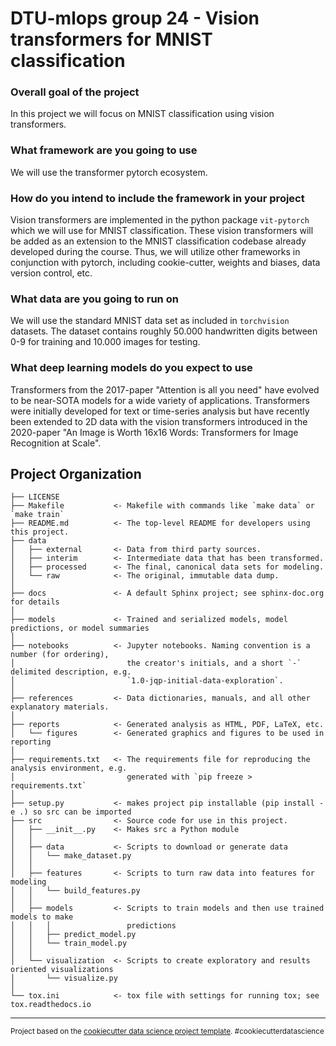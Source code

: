 # DTU-mlops group 24 - Vision transformers for MNIST classification

### Overall goal of the project
In this project we will focus on MNIST classification using vision transformers.

### What framework are you going to use
We will use the transformer pytorch ecosystem.

### How do you intend to include the framework in your project
Vision transformers are implemented in the python package `vit-pytorch` which we will use for MNIST classification. These vision transformers will be added as an extension to the MNIST classification codebase already developed during the course. Thus, we will utilize other frameworks in conjunction with pytorch, including cookie-cutter, weights and biases, data version control, etc.

### What data are you going to run on
We will use the standard MNIST data set as included in `torchvision` datasets. The dataset contains roughly 50.000 handwritten digits between 0-9 for training and 10.000 images for testing.

### What deep learning models do you expect to use
Transformers from the 2017-paper "Attention is all you need" have evolved to be near-SOTA models for a wide variety of applications. Transformers were initially developed for text or time-series analysis but have recently been extended to 2D data with the vision transformers introduced in the 2020-paper "An Image is Worth 16x16 Words: Transformers for Image Recognition at Scale".


Project Organization
------------

    ├── LICENSE
    ├── Makefile           <- Makefile with commands like `make data` or `make train`
    ├── README.md          <- The top-level README for developers using this project.
    ├── data
    │   ├── external       <- Data from third party sources.
    │   ├── interim        <- Intermediate data that has been transformed.
    │   ├── processed      <- The final, canonical data sets for modeling.
    │   └── raw            <- The original, immutable data dump.
    │
    ├── docs               <- A default Sphinx project; see sphinx-doc.org for details
    │
    ├── models             <- Trained and serialized models, model predictions, or model summaries
    │
    ├── notebooks          <- Jupyter notebooks. Naming convention is a number (for ordering),
    │                         the creator's initials, and a short `-` delimited description, e.g.
    │                         `1.0-jqp-initial-data-exploration`.
    │
    ├── references         <- Data dictionaries, manuals, and all other explanatory materials.
    │
    ├── reports            <- Generated analysis as HTML, PDF, LaTeX, etc.
    │   └── figures        <- Generated graphics and figures to be used in reporting
    │
    ├── requirements.txt   <- The requirements file for reproducing the analysis environment, e.g.
    │                         generated with `pip freeze > requirements.txt`
    │
    ├── setup.py           <- makes project pip installable (pip install -e .) so src can be imported
    ├── src                <- Source code for use in this project.
    │   ├── __init__.py    <- Makes src a Python module
    │   │
    │   ├── data           <- Scripts to download or generate data
    │   │   └── make_dataset.py
    │   │
    │   ├── features       <- Scripts to turn raw data into features for modeling
    │   │   └── build_features.py
    │   │
    │   ├── models         <- Scripts to train models and then use trained models to make
    │   │   │                 predictions
    │   │   ├── predict_model.py
    │   │   └── train_model.py
    │   │
    │   └── visualization  <- Scripts to create exploratory and results oriented visualizations
    │       └── visualize.py
    │
    └── tox.ini            <- tox file with settings for running tox; see tox.readthedocs.io


--------

<p><small>Project based on the <a target="_blank" href="https://drivendata.github.io/cookiecutter-data-science/">cookiecutter data science project template</a>. #cookiecutterdatascience</small></p>
